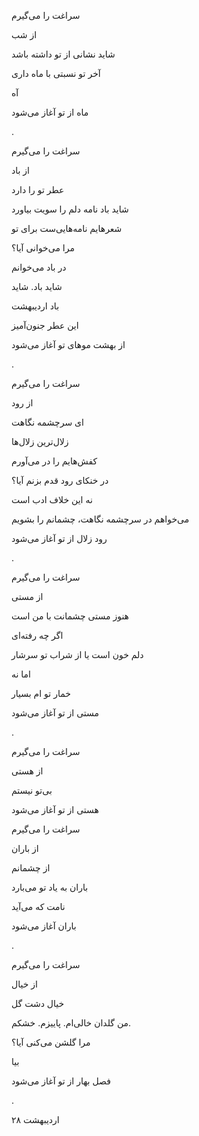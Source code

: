 <!--
.. title: آغاز
.. slug: aghaz
.. date: 2023-08-19 17:17:29 UTC
.. tags: سپید
.. category: 
.. link: 
.. description: 
.. type: text
-->

سراغت را می‌گیرم

از شب

شاید نشانی از تو داشته باشد

آخر تو نسبتی با ماه داری

آه

ماه از تو آغاز می‌شود

.


سراغت را می‌گیرم

از باد

عطر تو را دارد

شاید باد نامه دلم را سویت بیاورد

شعرهایم نامه‌هایی‌ست برای تو

مرا می‌خوانی آیا؟

در باد می‌خوانم

شاید باد. شاید 

باد اردیبهشت

این عطر جنون‌آمیز

از بهشت موهای تو آغاز می‌شود

.



سراغت را می‌گیرم 

از رود

ای سرچشمه نگاهت

زلال‌ترین زلال‌ها

کفش‌هایم را در می‌آورم

در خنکای رود قدم بزنم آیا؟

نه این خلاف ادب است 

می‌خواهم در سرچشمه نگاهت، چشمانم را بشویم

رود زلال از تو آغاز می‌شود 

.


سراغت را می‌گیرم

از مستی

هنوز مستی چشمانت با من است

اگر چه رفته‌ای

دلم خون است یا از شراب تو سرشار

اما نه

خمار تو ام بسیار

مستی از تو آغاز می‌شود

.


سراغت را می‌گیرم

از هستی

بی‌تو نیستم

هستی از تو آغاز می‌شود


سراغت را می‌گیرم

از باران

از چشمانم

باران به یاد تو می‌بارد

نامت که می‌آید

باران آغاز می‌شود 

.


سراغت را می‌گیرم

از خیال

خیال دشت گل

من گلدان خالی‌ام. پاییزم. خشکم.

مرا گلشن می‌کنی آیا؟

بیا 

فصل بهار از تو آغاز می‌شود

.



۲۸ اردیبهشت 
